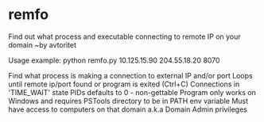 # remfo
Find out what process and executable connecting to remote IP on your domain
~by avtoritet

Usage example: python remfo.py 10.125.15.90 204.55.18.20 8070

Find what process is making a connection to external IP and/or port
Loops until remote ip/port found or program is exited (Ctrl+C)
Connections in 'TIME_WAIT' state PIDs defaults to 0 - non-gettable
Program only works on Windows and requires PSTools directory to be in PATH env variable
Must have access to computers on that domain a.k.a Domain Admin privileges
